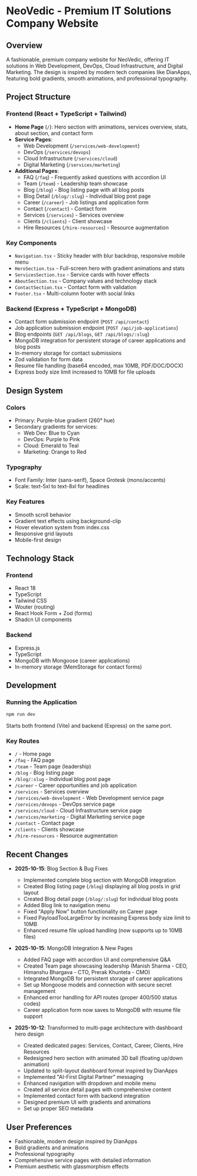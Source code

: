 # NeoVedic - Premium IT Solutions Company Website

## Overview
A fashionable, premium company website for NeoVedic, offering IT solutions in Web Development, DevOps, Cloud Infrastructure, and Digital Marketing. The design is inspired by modern tech companies like DianApps, featuring bold gradients, smooth animations, and professional typography.

## Project Structure

### Frontend (React + TypeScript + Tailwind)
- **Home Page** (`/`): Hero section with animations, services overview, stats, about section, and contact form
- **Service Pages**:
  - Web Development (`/services/web-development`)
  - DevOps (`/services/devops`)
  - Cloud Infrastructure (`/services/cloud`)
  - Digital Marketing (`/services/marketing`)
- **Additional Pages**:
  - FAQ (`/faq`) - Frequently asked questions with accordion UI
  - Team (`/team`) - Leadership team showcase
  - Blog (`/blog`) - Blog listing page with all blog posts
  - Blog Detail (`/blog/:slug`) - Individual blog post page
  - Career (`/career`) - Job listings and application form
  - Contact (`/contact`) - Contact form
  - Services (`/services`) - Services overview
  - Clients (`/clients`) - Client showcase
  - Hire Resources (`/hire-resources`) - Resource augmentation

### Key Components
- `Navigation.tsx` - Sticky header with blur backdrop, responsive mobile menu
- `HeroSection.tsx` - Full-screen hero with gradient animations and stats
- `ServicesSection.tsx` - Service cards with hover effects
- `AboutSection.tsx` - Company values and technology stack
- `ContactSection.tsx` - Contact form with validation
- `Footer.tsx` - Multi-column footer with social links

### Backend (Express + TypeScript + MongoDB)
- Contact form submission endpoint (`POST /api/contact`)
- Job application submission endpoint (`POST /api/job-applications`)
- Blog endpoints (`GET /api/blogs`, `GET /api/blogs/:slug`)
- MongoDB integration for persistent storage of career applications and blog posts
- In-memory storage for contact submissions
- Zod validation for form data
- Resume file handling (base64 encoded, max 10MB, PDF/DOC/DOCX)
- Express body size limit increased to 10MB for file uploads

## Design System

### Colors
- Primary: Purple-blue gradient (260° hue)
- Secondary gradients for services:
  - Web Dev: Blue to Cyan
  - DevOps: Purple to Pink
  - Cloud: Emerald to Teal
  - Marketing: Orange to Red

### Typography
- Font Family: Inter (sans-serif), Space Grotesk (mono/accents)
- Scale: text-5xl to text-8xl for headlines

### Key Features
- Smooth scroll behavior
- Gradient text effects using background-clip
- Hover elevation system from index.css
- Responsive grid layouts
- Mobile-first design

## Technology Stack

### Frontend
- React 18
- TypeScript
- Tailwind CSS
- Wouter (routing)
- React Hook Form + Zod (forms)
- Shadcn UI components

### Backend
- Express.js
- TypeScript
- MongoDB with Mongoose (career applications)
- In-memory storage (MemStorage for contact forms)

## Development

### Running the Application
```bash
npm run dev
```
Starts both frontend (Vite) and backend (Express) on the same port.

### Key Routes
- `/` - Home page
- `/faq` - FAQ page
- `/team` - Team page (leadership)
- `/blog` - Blog listing page
- `/blog/:slug` - Individual blog post page
- `/career` - Career opportunities and job application
- `/services` - Services overview
- `/services/web-development` - Web Development service page
- `/services/devops` - DevOps service page
- `/services/cloud` - Cloud Infrastructure service page
- `/services/marketing` - Digital Marketing service page
- `/contact` - Contact page
- `/clients` - Clients showcase
- `/hire-resources` - Resource augmentation

## Recent Changes
- **2025-10-15**: Blog Section & Bug Fixes
  - Implemented complete blog section with MongoDB integration
  - Created Blog listing page (`/blog`) displaying all blog posts in grid layout
  - Created Blog detail page (`/blog/:slug`) for individual blog posts
  - Added Blog link to navigation menu
  - Fixed "Apply Now" button functionality on Career page
  - Fixed PayloadTooLargeError by increasing Express body size limit to 10MB
  - Enhanced resume file upload handling (now supports up to 10MB files)

- **2025-10-15**: MongoDB Integration & New Pages
  - Added FAQ page with accordion UI and comprehensive Q&A
  - Created Team page showcasing leadership (Manish Sharma - CEO, Himanshu Bhargava - CTO, Prerak Khunteta - CMO)
  - Integrated MongoDB for persistent storage of career applications
  - Set up Mongoose models and connection with secure secret management
  - Enhanced error handling for API routes (proper 400/500 status codes)
  - Career application form now saves to MongoDB with resume file support

- **2025-10-12**: Transformed to multi-page architecture with dashboard hero design
  - Created dedicated pages: Services, Contact, Career, Clients, Hire Resources
  - Redesigned hero section with animated 3D ball (floating up/down animation)
  - Updated to split-layout dashboard format inspired by DianApps
  - Implemented "AI-First Digital Partner" messaging
  - Enhanced navigation with dropdown and mobile menu
  - Created all service detail pages with comprehensive content
  - Implemented contact form with backend integration
  - Designed premium UI with gradients and animations
  - Set up proper SEO metadata

## User Preferences
- Fashionable, modern design inspired by DianApps
- Bold gradients and animations
- Professional typography
- Comprehensive service pages with detailed information
- Premium aesthetic with glassmorphism effects
